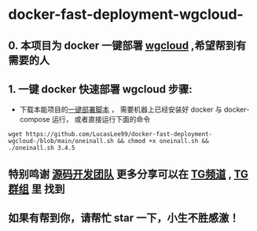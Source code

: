 # docker-fast-deployment-wgcloud-
## 0. 本项目为 docker 一键部署 [wgcloud](https://github.com/tianshiyeben/wgcloud.git) ,希望帮到有需要的人
## 1. 一键 docker 快速部署 wgcloud 步骤:
- 下载本能项目的[一键部署脚本](http://ghproxy.com/https://github.com/LucasLee99/docker-fast-deployment-wgcloud-/blob/main/fast-deploy.sh) ， 需要机器上已经安装好 docker 与 docker-compose 运行， 或者直接运行下面的命令
```
wget https://github.com/LucasLee99/docker-fast-deployment-wgcloud-/blob/main/oneinall.sh && chmod +x oneinall.sh && ./oneinall.sh 3.4.5
```

## 特别鸣谢 [源码开发团队](https://github.com/tianshiyeben/wgcloud.git) 更多分享可以在 [TG频道](https://t.me/+U7HfTpOLpNphYWU1) , [TG群组](https://t.me/+EbVwV9gsrk00NjJl) 里 找到

## 如果有帮到你，请帮忙 star 一下，小生不胜感激！

